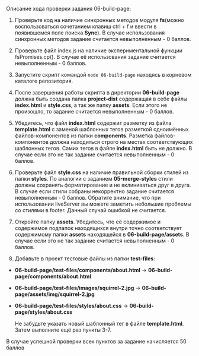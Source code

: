 Описание хода проверки задания 06-build-page:

1. Проверьте код на наличие синхронных методов модуля **fs**(можно воспользоваться сочетанием клавиш ctrl + f и ввести в появившемся поле поиска **Sync**). В случае использования синхронных методов задание считается невыполненным - 0 баллов.

2. Проверьте файл index.js на наличие экспериментальной функции fsPromises.cp(). В случае её использования задание считается невыполненным - 0 баллов.

3. Запустите скрипт командой ```node 06-build-page``` находясь в корневом каталоге репозитория.

4. После завершения работы скрипта в директории **06-build-page** должна быть создана папка **project-dist** содержащая в себе файлы **index.html** и **style.css**, а так же папку **assets**. Если этого не произошло, то задание считается невыполненным - 0 баллов.

5. Убедитесь, что файл **index.html** содержит разметку из файла **template.html** с заменой шаблонных тегов разметкой одноимённых файлов-компонентов из папки **components**. Разметка файлов-компонентов должна находиться строго на местах соответствующих шаблонных тегов. Самих тегов в файле **index.html** быть не должно. В случае если это не так задание считается невыполненным - 0 баллов.

6. Проверьте файл **style.css** на наличие правильной сборки стилей из папки **styles**. По аналогии с заданием **05-merge-styles** стили должны сохранять форматирование и не вклиниваться друг в друга. В случае если стили собраны некорректно задание считается невыполненным - 0 баллов. 
Обратите внимание, что при использовании liveServer вы можете заметить небольшие проблемы со стилями в footer. Данный случай ошибкой не считается. 

7. Откройте папку **assets**. Убедитесь, что её содержимое и содержимое подпапок находящихся внутри точно соответствует содержимому папки **assets** находящейся в **06-build-page/assets**. В случае если это не так задание считается невыполненным - 0 баллов. 

8. Добавьте в проект тестовые файлы из папки **test-files**:  
- **06-build-page/test-files/components/about.html** -> **06-build-page/components/about.html**
- **06-build-page/test-files/images/squirrel-2.jpg** -> **06-build-page/assets/img/squirrel-2.jpg**
- **06-build-page/test-files/styles/about.css** -> **06-build-page/styles/about.css**  

   Не забудьте указать новый шаблонный тег в файле  **template.html**. Затем выполните ещё раз пункты 3-7. 

В случае успешной проверки всех пунктов за задание начисляется 50 баллов

